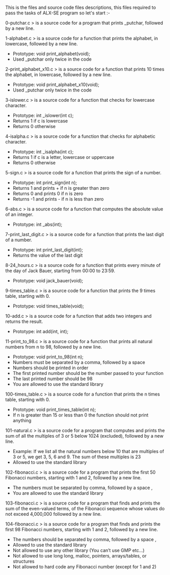 This is the files and source code files descriptions, this files required to pass the tasks of ALX-SE program
so let's start :-

0-putchar.c > is a source code for a program that prints _putchar, followed by a new line.

1-alphabet.c > is a source code for a function that prints the alphabet, in lowercase, followed by a new line.
- Prototype: void print_alphabet(void);
- Used _putchar only twice in the code

2-print_alphabet_x10.c > is a source code for a function that prints 10 times the alphabet, in lowercase, followed by a new line.
- Prototype: void print_alphabet_x10(void);
- Used _putchar only twice in the code

3-islower.c > is a source code for a function that checks for lowercase character.
- Prototype: int _islower(int c);
- Returns 1 if c is lowercase
- Returns 0 otherwise

4-isalpha.c > is a source code for a function that checks for alphabetic character.
- Prototype: int _isalpha(int c);
- Returns 1 if c is a letter, lowercase or uppercase
- Returns 0 otherwise

5-sign.c > is a source code for a function that prints the sign of a number.
- Prototype: int print_sign(int n);
- Returns 1 and prints + if n is greater than zero
- Returns 0 and prints 0 if n is zero
- Returns -1 and prints - if n is less than zero

6-abs.c > is a source code for a function that computes the absolute value of an integer.
- Prototype: int _abs(int);

7-print_last_digit.c > is a source code for a function that prints the last digit of a number.
- Prototype: int print_last_digit(int);
- Returns the value of the last digit

8-24_hours.c > is a source code for a function that prints every minute of the day of Jack Bauer, starting from 00:00 to 23:59.
- Prototype: void jack_bauer(void);

9-times_table.c > is a source code for a function that prints the 9 times table, starting with 0.
- Prototype: void times_table(void);

10-add.c > is a source code for a function that adds two integers and returns the result.
- Prototype: int add(int, int);

11-print_to_98.c > is a source code for a function that prints all natural numbers from n to 98, followed by a new line.
- Prototype: void print_to_98(int n);
- Numbers must be separated by a comma, followed by a space
- Numbers should be printed in order
- The first printed number should be the number passed to your function
- The last printed number should be 98
- You are allowed to use the standard library

100-times_table.c > is a source code for a function that prints the n times table, starting with 0.
- Prototype: void print_times_table(int n);
- If n is greater than 15 or less than 0 the function should not print anything

101-natural.c > is a source code for a program that computes and prints the sum of all the multiples of 3 or 5 below 1024 (excluded), followed by a new line.
- Example: If we list all the natural numbers below 10 that are multiples of 3 or 5, we get 3, 5, 6 and 9. The sum of these multiples is 23
- Allowed to use the standard library

102-fibonacci.c > is a source code for a program that prints the first 50 Fibonacci numbers, starting with 1 and 2, followed by a new line.
- The numbers must be separated by comma, followed by a space , 
- You are allowed to use the standard library

103-fibonacci.c > is a source code for a program that finds and prints the sum of the even-valued terms, of the Fibonacci sequence whose values do not exceed 4,000,000 followed by a new line.

104-fibonacci.c > is a source code for a program that finds and prints the first 98 Fibonacci numbers, starting with 1 and 2, followed by a new line.

- The numbers should be separated by comma, followed by a space ,
- Allowed to use the standard library
- Not allowed to use any other library (You can’t use GMP etc…)
- Not allowed to use long long, malloc, pointers, arrays/tables, or structures
- Not allowed to hard code any Fibonacci number (except for 1 and 2)


